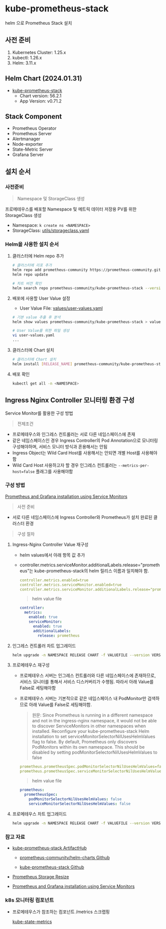 # kube-prometheus-stack
helm 으로 Prometheus Stack 설치

## 사전 준비
1. Kubernetes Cluster: 1.25.x
2. kubectl: 1.26.x
2. Helm: 3.11.x

## Helm Chart (2024.01.31)
- [kube-prometheus-stack](https://artifacthub.io/packages/helm/prometheus-community/kube-prometheus-stack)
    - Chart version: 56.2.1
    - App Version: v0.71.2

## Stack Component
- Prometheus Operator
- Prometheus Server
- Alertmanager
- Node-exporter
- State-Metric Server
- Grafana Server

## 설치 순서

### 사전준비

> Namespace 및 StorageClass 생성


  프로메테우스를 배포할 Namespace 및 메트릭 데이터 저장용 PV를 위한 StorageClass 생성

  - Namespace: `k create ns <NAMESPACE>`
  - StorageClass: [utils/storageclass.yaml](utils/storage-class.yaml)

### Helm을 사용한 설치 순서
1. 클러스터에 Helm repo 추가

    ```bash
    # 클러스터에 리포 추가
    helm repo add prometheus-community https://prometheus-community.github.io/helm-charts
    helm repo update

    # 차트 버전 확인
    helm search repo prometheus-community/kube-prometheus-stack --versions | head
    ```

2. 배포에 사용할 User Value 설정

    - User Value File: [values/user-values.yaml](values/user-values.yaml)

    ```bash
    # 기본 value 추출 후 분석
    helm show values prometheus-community/kube-prometheus-stack > values.yaml

    # User Value를 위한 파일 생성
    vi user-values.yaml
    ...
    ```

3. 클러스터에 Chart 설치

    ```bash
    # 클러스터에 Chart 설치
    helm install [RELEASE_NAME] prometheus-community/kube-prometheus-stack --version <CHART_VERSION> -f user-values.yaml -n <NAMESPACE>
    ```


4. 배포 확인

    ```bash
    kubectl get all -n <NAMESPACE>
    ```

## Ingress Nginx Controller 모니터링 환경 구성
Service Monitor를 활용한 구성 방법

> 전제조건

- 프로메테우스와 인그레스 컨트롤러는 서로 다른 네임스페이스에 존재
- 같은 네임스페이스인 경우 Ingress Controller의 Pod Annotation으로 모니터링 구성해야하며, 서비스 모니터 방식과 혼용해서는 안됨
- Ingress Object는 Wild Card Host를 사용해서는 안되면 개별 Host를 사용해야함
- Wild Card Host 사용하고자 할 경우 인그레스 컨트롤러는 `--metrics-per-host=false` 플래그를 사용해야함

### 구성 방법
[Prometheus and Grafana installation using Service Monitors](https://github.com/kubernetes/ingress-nginx/blob/main/docs/user-guide/monitoring.md#prometheus-and-grafana-installation-using-service-monitors)

> 사전 준비
- 서로 다른 네임스페이스에 Ingress Controller와 Prometheus가 설치 완료된 클러스터 환경
> 구성 절차
1. Ingress-Nginx Controller Value 재구성

    - helm values에서 아래 항목 값 추가
    - controller.metrics.serviceMonitor.additionalLabels.release="prometheus"는 kube-prometheus-stack의 helm 릴리스 이름과 일치해야 함.

        ```yaml
        controller.metrics.enabled=true
        controller.metrics.serviceMonitor.enabled=true
        controller.metrics.serviceMonitor.additionalLabels.release="prometheus"
        ```
        > helm value file
        ```yaml
        controller:
          metrics:
            enabled: true
            serviceMonitor:
              enabled: true
              additionalLabels:
                release: prometheus
        ```

2. 인그레스 컨트롤러 차트 업그레이드

    ```bash
    helm upgrade -n NAMESPACE RELEASE CHART -f VALUEFILE --version VERSION
    ```

3. 프로메테우스 재구성

    - 프로메테우스 서버는 인그레스 컨트롤러와 다른 네임스페이스에 존재하므로, 서비스 모니터를 통해서 서비스 디스커버리가 수행됨. 따라서 아래 Value를 False로 세팅해아함

    - 프로메테우스 서버는 기본적으로 같은 네임스페이스 내 PodMonitor만 검색하므로 아래 Value를 False로 세팅해야함.

        > 원문: Since Prometheus is running in a different namespace and not in the ingress-nginx namespace, it would not be able to discover ServiceMonitors in other namespaces when installed. Reconfigure your kube-prometheus-stack Helm installation to set serviceMonitorSelectorNilUsesHelmValues flag to false. By default, Prometheus only discovers PodMonitors within its own namespace. This should be disabled by setting podMonitorSelectorNilUsesHelmValues to false
        ```yaml
        prometheus.prometheusSpec.podMonitorSelectorNilUsesHelmValues=false
        prometheus.prometheusSpec.serviceMonitorSelectorNilUsesHelmValues=false
        ```
        > helm value file
        ```yaml
        prometheus:
          prometheusSpec:
            podMonitorSelectorNilUsesHelmValues: false
            serviceMonitorSelectorNilUsesHelmValues: false
        ```

4. 프로메테우스 차트 업그레이드

    ```bash
    helm upgrade -n NAMESPACE RELEASE CHART -f VALUEFILE --version VERSION
    ```

### 참고 자료
- [kube-prometheus-stack ArtifactHub](https://artifacthub.io/packages/helm/prometheus-community/kube-prometheus-stack)

    - [prometheus-community/helm-charts Github](https://github.com/prometheus-community/helm-charts/)


    - [kube-prometheus-stack Github](https://github.com/prometheus-operator/kube-prometheus)

- [Prometheus Storage Resize](https://github.com/prometheus-operator/prometheus-operator/blob/main/Documentation/user-guides/storage.md)

- [Prometheus and Grafana installation using Service Monitors](https://github.com/kubernetes/ingress-nginx/blob/main/docs/user-guide/monitoring.md#prometheus-and-grafana-installation-using-service-monitors)

### k8s 모니터링 컴포넌트
- 프로메테우스가 참조하는 컴포넌트 /metrics 스크랩핑

    [kube-state-metrics](https://github.com/kubernetes/kube-state-metrics/tree/main)